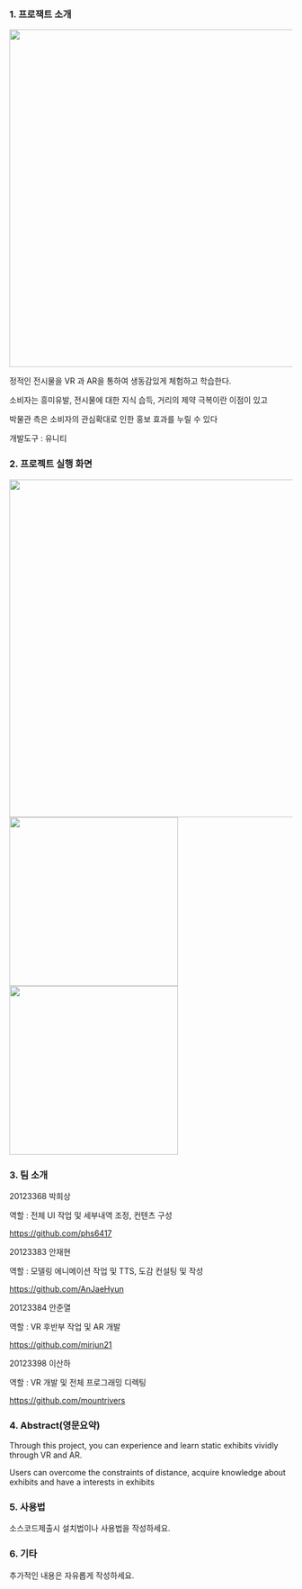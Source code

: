 

### 1. 프로잭트 소개

<img width="600" src="https://user-images.githubusercontent.com/21384231/40669769-aa5e0052-63a2-11e8-96c0-20c5c56b6b21.png">


정적인 전시물을 VR 과 AR을 통하여 생동감있게 체험하고 학습한다.

소비자는 흥미유발, 전시물에 대한 지식 습득, 거리의 제약 극복이란 이점이 있고

박물관 측은 소비자의 관심확대로 인한 홍보 효과를 누릴 수 있다

개발도구 : 유니티

### 2. 프로젝트 실행 화면
<img width="600" src="https://user-images.githubusercontent.com/21384231/40670108-8638b2c0-63a3-11e8-8494-156a705ed3e3.png">
<div>
<img width="300" src="https://user-images.githubusercontent.com/21384231/40670182-b1882b2c-63a3-11e8-9a08-c21109a02c8d.png">
<img width="300" src="https://user-images.githubusercontent.com/21384231/40670258-d98f9f1a-63a3-11e8-9eec-bba5bf99918e.png">
</div>




### 3. 팀 소개


20123368 박희상

역할 : 전체 UI 작업 및 세부내역 조정, 컨텐츠 구성

https://github.com/phs6417

20123383 안재현

역할 : 모델링 에니메이션 작업  및 TTS, 도감 컨설팅 및 작성

https://github.com/AnJaeHyun

20123384 안준열

역할 : VR 후반부 작업 및 AR 개발

https://github.com/mirjun21

20123398 이산하

역할 : VR 개발 및 전체 프로그래밍 디렉팅

https://github.com/mountrivers

### 4. Abstract(영문요약)

Through this project, you can experience and learn static exhibits vividly through VR and AR.

Users can overcome the constraints of distance, acquire knowledge about exhibits and have a interests in exhibits

### 5. 사용법


소스코드제출시 설치법이나 사용법을 작성하세요.


### 6. 기타


추가적인 내용은 자유롭게 작성하세요.


